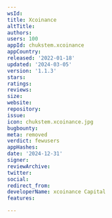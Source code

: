 ```yaml
---
wsId: 
title: Xcoinance
altTitle: 
authors: 
users: 100
appId: chukstem.xcoinance
appCountry: 
released: '2022-01-18'
updated: '2024-03-05'
version: '1.1.3'
stars: 
ratings: 
reviews: 
size: 
website: 
repository: 
issue: 
icon: chukstem.xcoinance.jpg
bugbounty: 
meta: removed
verdict: fewusers
appHashes: 
date: '2024-12-31'
signer: 
reviewArchive: 
twitter: 
social: 
redirect_from: 
developerName: xcoinance Capital
features: 

---
```


